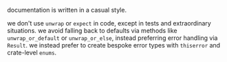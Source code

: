 documentation is written in a casual style.

we don't use `unwrap` or `expect` in code, except in tests and extraordinary situations.
we avoid falling back to defaults via methods like `unwrap_or_default` or `unwrap_or_else`,
instead preferring error handling via `Result`.
we instead prefer to create bespoke error types with `thiserror` and crate-level `enums`.
